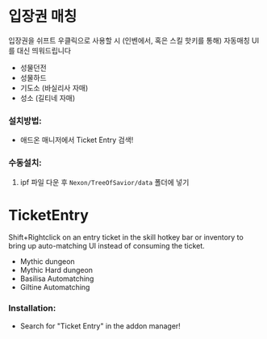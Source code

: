 # 입장권 매칭
입장권을 쉬프트 우클릭으로 사용할 시 (인벤에서, 혹은 스킬 핫키를 통해) 자동매칭 UI를 대신 띄워드립니다

* 성물던전
* 성물하드
* 기도소 (바실리사 자매)
* 성소 (길티네 자매)


### 설치방법:
* 애드온 매니저에서 Ticket Entry 검색!

### 수동설치:
1. ipf 파일 다운 후 `Nexon/TreeOfSavior/data` 폴더에 넣기

# TicketEntry
Shift+Rightclick on an entry ticket in the skill hotkey bar or inventory to bring up auto-matching UI instead of consuming the ticket.

* Mythic dungeon
* Mythic Hard dungeon
* Basilisa Automatching
* Giltine Automatching

### Installation:
* Search for "Ticket Entry" in the addon manager!